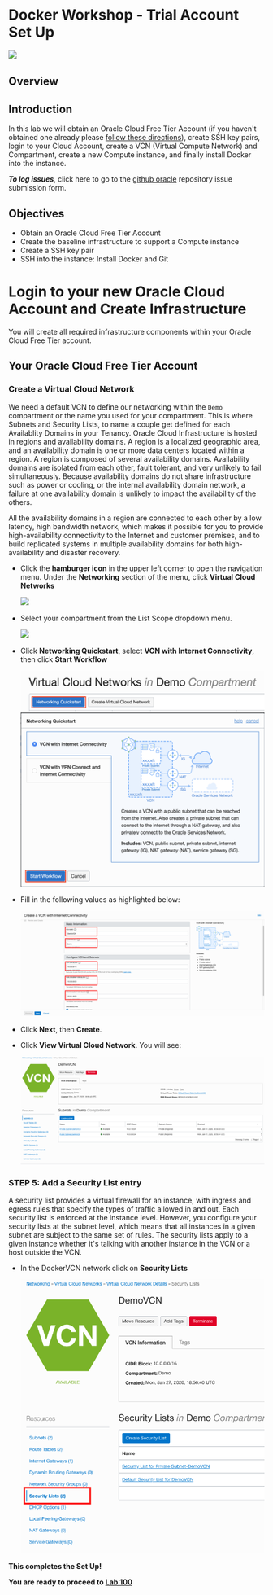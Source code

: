 # Docker Workshop - Trial Account Set Up

![](images/050Linux/Title050.png)

## Overview

## Introduction
In this lab we will obtain an Oracle Cloud Free Tier Account (if you haven't obtained one already please [follow these directions](Intro.md)), create SSH key pairs, login to your Cloud Account, create a VCN (Virtual Compute Network) and Compartment, create a new Compute instance, and finally install Docker into the instance.

***To log issues***, click here to go to the [github oracle](https://github.com/oracle/learning-library/issues/new) repository issue submission form.

## Objectives

- Obtain an Oracle Cloud Free Tier Account
- Create the baseline infrastructure to support a Compute instance
- Create a SSH key pair
- SSH into the instance: Install Docker and Git

# Login to your new Oracle Cloud Account and Create Infrastructure

You will create all required infrastructure components within your Oracle Cloud Free Tier account.

## Your Oracle Cloud Free Tier Account


### Create a Virtual Cloud Network

We need a default VCN to define our networking within the `Demo` compartment or the name you used for your compartment. This is where Subnets and Security Lists, to name a couple get defined for each Availablity Domains in your Tenancy. Oracle Cloud Infrastructure is hosted in regions and availability domains. A region is a localized geographic area, and an availability domain is one or more data centers located within a region. A region is composed of several availability domains. Availability domains are isolated from each other, fault tolerant, and very unlikely to fail simultaneously. Because availability domains do not share infrastructure such as power or cooling, or the internal availability domain network, a failure at one availability domain is unlikely to impact the availability of the others.

All the availability domains in a region are connected to each other by a low latency, high bandwidth network, which makes it possible for you to provide high-availability connectivity to the Internet and customer premises, and to build replicated systems in multiple availability domains for both high-availability and disaster recovery.

- Click the **hamburger icon** in the upper left corner to open the navigation menu. Under the **Networking** section of the menu, click **Virtual Cloud Networks**

  ![](images/050Linux/10.PNG)

- Select your compartment from the List Scope dropdown menu.

  ![](images/050Linux/10a.png)

- Click **Networking Quickstart**, select **VCN with Internet Connectivity**, then click **Start Workflow**

  ![](images/050Linux/11u1.png)
  ![](images/050Linux/11u2.png)

- Fill in the following values as highlighted below:

  ![](images/050Linux/12u1.png)

- Click **Next**, then **Create**.

- Click **View Virtual Cloud Network**. You will see:

  ![](images/050Linux/13u1.PNG)

### **STEP 5**: Add a Security List entry

A security list provides a virtual firewall for an instance, with ingress and egress rules that specify the types of traffic allowed in and out. Each security list is enforced at the instance level. However, you configure your security lists at the subnet level, which means that all instances in a given subnet are subject to the same set of rules. The security lists apply to a given instance whether it's talking with another instance in the VCN or a host outside the VCN.

- In the DockerVCN network click on **Security Lists**

  ![](images/050Linux/16u1.PNG)
  
**This completes the Set Up!**

**You are ready to proceed to [Lab 100](Linux100.md)**
